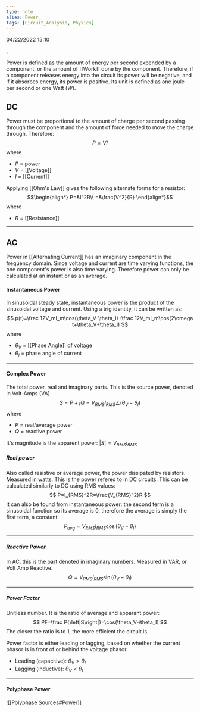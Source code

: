 ```yaml
---
type: note
alias: Power
tags: [Circuit_Analysis, Physics]
---
```

04/22/2022 15:10

 , 

Power is defined as the amount of energy per second expended by a component, or the amount of [[Work]] done by the component. Therefore, if a component releases energy into the circuit its power will be negative, and if it absorbes energy, its power is positive. Its unit is defined as one joule per second or one Watt ($W$).

## DC
Power must be proportional to the amount of charge per second passing through the component and the amount of force needed to move the charge through. Therefore:
$$
P=VI
$$
where
- $P$ = power
- $V$ = [[Voltage]]
- $I$ = [[Current]]

Applying [[Ohm's Law]] gives the following alternate forms for a resistor:
$$\begin{align*}
P=&I^2R\\
=&\frac{V^2}{R}
\end{align*}$$
where
- $R$ = [[Resistance]]

---

## AC
Power in [[Alternating Current]] has an imaginary component in the frequency domain. Since voltage and current are time varying functions, the one component's power is also time varying. Therefore power can only be calculated at an instant or as an average.

#### Instantaneous Power
In sinusoidal steady state, instantaneous power is the product of the sinusoidal voltage and current. Using a trig identity, it can be written as:
$$
p(t)=\frac 12V_mI_m\cos(\theta_V-\theta_I)+\frac 12V_mI_m\cos(2\omega t+\theta_V+\theta_I)
$$
where
- $\theta_V$ = [[Phase Angle]] of voltage
- $\theta_I$ = phase angle of current

---

#### Complex Power
The total power, real and imaginary parts. This is the source power, denoted in Volt-Amps (VA)
$$
S=P+jQ=V_{RMS}I_{RMS}\angle(\theta_V-\theta_I)
$$
where
- $P$ = real/average power
- $Q$ = reactive power

It's magnitude is the apparent power: $\left|S\right| =V_{RMS}I_{RMS}$ 

##### Real power
Also called resistive or average power, the power dissipated by resistors. Measured in watts. This is the power refered to in DC circuits. This can be calculated similarly to DC using RMS values:
$$
P=I_{RMS}^2R=\frac{V_{RMS}^2}R
$$
It can also be found from instantaneous power: the second term is a sinusoidal function so its average is 0, therefore the average is simply the first term, a constant:
$$
P_{avg}=V_{RMS}I_{RMS}\cos(\theta_V-\theta_I)
$$

---

##### Reactive Power
In AC, this is the part denoted in imaginary numbers. Measured in VAR, or Volt Amp Reactive. 
$$
Q=V_{RMS}I_{RMS}\sin(\theta_V-\theta_I)
$$

---

##### Power Factor
Unitless number. It is the ratio of average and apparant power:
$$
PF=\frac P{\left|S\right|}=\cos(\theta_V-\theta_I)
$$
The closer the ratio is to 1, the more efficient the circuit is.

Power factor is either leading or lagging, based on whether the current phasor is in front of or behind the voltage phasor.
- Leading (capacitive): $\theta_V>\theta_I$ 
- Lagging (inductive): $\theta_V<\theta_I$

---

#### Polyphase Power
![[Polyphase Sources#Power]]